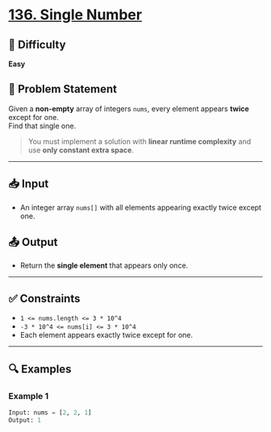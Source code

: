 # [136. Single Number](https://leetcode.com/problems/single-number/)

## 🧠 Difficulty
**Easy**

## 📌 Problem Statement

Given a **non-empty** array of integers `nums`, every element appears **twice** except for one.  
Find that single one.

> You must implement a solution with **linear runtime complexity** and use **only constant extra space**.

---

## 📥 Input

- An integer array `nums[]` with all elements appearing exactly twice except one.

## 📤 Output

- Return the **single element** that appears only once.

---

## ✅ Constraints

- `1 <= nums.length <= 3 * 10^4`
- `-3 * 10^4 <= nums[i] <= 3 * 10^4`
- Each element appears exactly twice except for one.

---

## 🔍 Examples

### Example 1
```python
Input: nums = [2, 2, 1]
Output: 1
